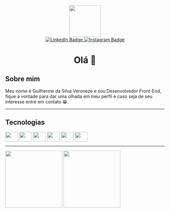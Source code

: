 
<div id="header" align="center">
  <img src="https://media.giphy.com/media/M9gbBd9nbDrOTu1Mqx/giphy.gif" width="100"/>
</div>
<div id="badges" align="center">
  <a href="https://www.linkedin.com/in/guilherme-veroneze/">
    <img src="https://img.shields.io/badge/LinkedIn-blue?style=for-the-badge&logo=linkedin&logoColor=white" alt="LinkedIn Badge"/>
  </a>
  <a href="https://www.instagram.com/guilherme.veroneze/?hl=pt-br">
    <img src="https://img.shields.io/badge/Instagram-E4405F?style=for-the-badge&logo=instagram&logoColor=white" alt="Instagram Badge"/>
  </a>
</div>

<h1 align="center">  Olá 👋 </p>

## Sobre mim

Meu nome é Guilherme da Silva Veroneze e sou Desenvolvedor Front-End, fique a vontade para dar uma olhada em meu perfil e caso seja de seu interesse entre em contato 😁.
<hr>

## Tecnologias

<div style="display: inline_block">
  <img align="center" height="30" width="40" src="https://cdn.jsdelivr.net/gh/devicons/devicon/icons/html5/html5-original.svg" />
  <img align="center" height="30" width="40" src="https://cdn.jsdelivr.net/gh/devicons/devicon/icons/css3/css3-original.svg" /> 
  <img align="center" height="30" width="40" src="https://cdn.jsdelivr.net/gh/devicons/devicon/icons/javascript/javascript-original.svg" />
  <img align="center" height="30" width="40" src="https://cdn.jsdelivr.net/gh/devicons/devicon/icons/typescript/typescript-original.svg" />
  <img align="center" height="30" width="40" src="https://cdn.jsdelivr.net/gh/devicons/devicon/icons/react/react-original.svg" /> 
  <img align="center" height="30" width="40" src="https://cdn.jsdelivr.net/gh/devicons/devicon/icons/nodejs/nodejs-original.svg" />
</div>

---

<img height="180em" src="https://github-readme-stats.vercel.app/api?username=Veronezegui&show_icons=true&theme=radical"/>
<img height="180em" src="https://github-readme-stats.vercel.app/api/top-langs/?username=anuraghazra&theme=radical"/>







